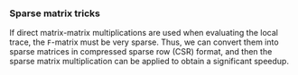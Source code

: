 ### Sparse matrix tricks

If direct matrix-matrix multiplications are used when evaluating the local trace, the ``F``-matrix must be very sparse. Thus, we can convert them into sparse matrices in compressed sparse row (CSR) format, and then the sparse matrix multiplication can be applied to obtain a significant speedup.